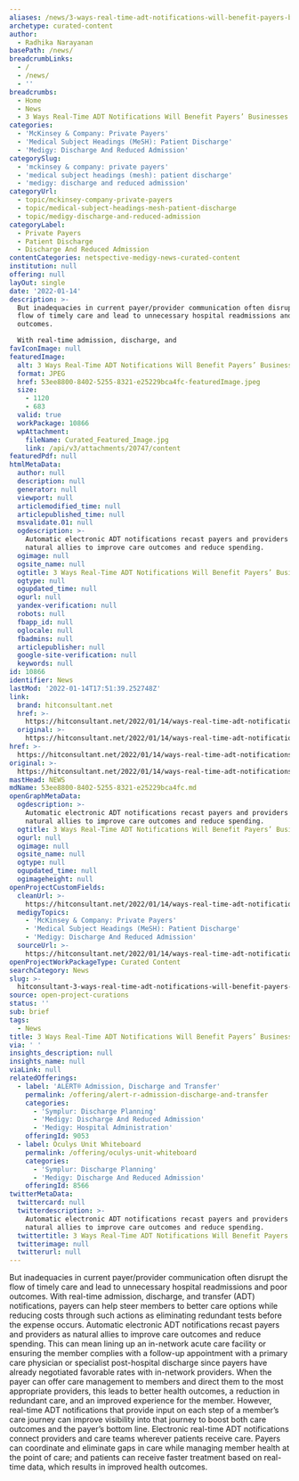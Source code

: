 ```yaml
---
aliases: /news/3-ways-real-time-adt-notifications-will-benefit-payers-businesses
archetype: curated-content
author:
  - Radhika Narayanan
basePath: /news/
breadcrumbLinks:
  - /
  - /news/
  - ''
breadcrumbs:
  - Home
  - News
  - 3 Ways Real-Time ADT Notifications Will Benefit Payers’ Businesses
categories:
  - 'McKinsey & Company: Private Payers'
  - 'Medical Subject Headings (MeSH): Patient Discharge'
  - 'Medigy: Discharge And Reduced Admission'
categorySlug:
  - 'mckinsey & company: private payers'
  - 'medical subject headings (mesh): patient discharge'
  - 'medigy: discharge and reduced admission'
categoryUrl:
  - topic/mckinsey-company-private-payers
  - topic/medical-subject-headings-mesh-patient-discharge
  - topic/medigy-discharge-and-reduced-admission
categoryLabel:
  - Private Payers
  - Patient Discharge
  - Discharge And Reduced Admission
contentCategories: netspective-medigy-news-curated-content
institution: null
offering: null
layOut: single
date: '2022-01-14'
description: >-
  But inadequacies in current payer/provider communication often disrupt the
  flow of timely care and lead to unnecessary hospital readmissions and poor
  outcomes.

  With real-time admission, discharge, and
favIconImage: null
featuredImage:
  alt: 3 Ways Real-Time ADT Notifications Will Benefit Payers’ Businesses
  format: JPEG
  href: 53ee8800-8402-5255-8321-e25229bca4fc-featuredImage.jpeg
  size:
    - 1120
    - 683
  valid: true
  workPackage: 10866
  wpAttachment:
    fileName: Curated_Featured_Image.jpg
    link: /api/v3/attachments/20747/content
featuredPdf: null
htmlMetaData:
  author: null
  description: null
  generator: null
  viewport: null
  articlemodified_time: null
  articlepublished_time: null
  msvalidate.01: null
  ogdescription: >-
    Automatic electronic ADT notifications recast payers and providers as
    natural allies to improve care outcomes and reduce spending.
  ogimage: null
  ogsite_name: null
  ogtitle: 3 Ways Real-Time ADT Notifications Will Benefit Payers’ Businesses
  ogtype: null
  ogupdated_time: null
  ogurl: null
  yandex-verification: null
  robots: null
  fbapp_id: null
  oglocale: null
  fbadmins: null
  articlepublisher: null
  google-site-verification: null
  keywords: null
id: 10866
identifier: News
lastMod: '2022-01-14T17:51:39.252748Z'
link:
  brand: hitconsultant.net
  href: >-
    https://hitconsultant.net/2022/01/14/ways-real-time-adt-notifications-will-benefit-payers-businesses/#.YeG3UP7P1PY
  original: >-
    https://hitconsultant.net/2022/01/14/ways-real-time-adt-notifications-will-benefit-payers-businesses/#.YeG3UP7P1PY
href: >-
  https://hitconsultant.net/2022/01/14/ways-real-time-adt-notifications-will-benefit-payers-businesses/#.YeG3UP7P1PY
original: >-
  https://hitconsultant.net/2022/01/14/ways-real-time-adt-notifications-will-benefit-payers-businesses/#.YeG3UP7P1PY
mastHead: NEWS
mdName: 53ee8800-8402-5255-8321-e25229bca4fc.md
openGraphMetaData:
  ogdescription: >-
    Automatic electronic ADT notifications recast payers and providers as
    natural allies to improve care outcomes and reduce spending.
  ogtitle: 3 Ways Real-Time ADT Notifications Will Benefit Payers’ Businesses
  ogurl: null
  ogimage: null
  ogsite_name: null
  ogtype: null
  ogupdated_time: null
  ogimageheight: null
openProjectCustomFields:
  cleanUrl: >-
    https://hitconsultant.net/2022/01/14/ways-real-time-adt-notifications-will-benefit-payers-businesses/#.YeG3UP7P1PY
  medigyTopics:
    - 'McKinsey & Company: Private Payers'
    - 'Medical Subject Headings (MeSH): Patient Discharge'
    - 'Medigy: Discharge And Reduced Admission'
  sourceUrl: >-
    https://hitconsultant.net/2022/01/14/ways-real-time-adt-notifications-will-benefit-payers-businesses/#.YeG3UP7P1PY
openProjectWorkPackageType: Curated Content
searchCategory: News
slug: >-
  hitconsultant-3-ways-real-time-adt-notifications-will-benefit-payers-businesses
source: open-project-curations
status: ''
sub: brief
tags:
  - News
title: 3 Ways Real-Time ADT Notifications Will Benefit Payers’ Businesses
via: ' '
insights_description: null
insights_name: null
viaLink: null
relatedOfferings:
  - label: 'ALERT® Admission, Discharge and Transfer'
    permalink: /offering/alert-r-admission-discharge-and-transfer
    categories:
      - 'Symplur: Discharge Planning'
      - 'Medigy: Discharge And Reduced Admission'
      - 'Medigy: Hospital Administration'
    offeringId: 9053
  - label: Oculys Unit Whiteboard
    permalink: /offering/oculys-unit-whiteboard
    categories:
      - 'Symplur: Discharge Planning'
      - 'Medigy: Discharge And Reduced Admission'
    offeringId: 8566
twitterMetaData:
  twittercard: null
  twitterdescription: >-
    Automatic electronic ADT notifications recast payers and providers as
    natural allies to improve care outcomes and reduce spending.
  twittertitle: 3 Ways Real-Time ADT Notifications Will Benefit Payers’ Businesses
  twitterimage: null
  twitterurl: null
---
```

<p>But inadequacies in current payer/provider communication often disrupt the flow of timely care and lead to unnecessary hospital readmissions and poor outcomes.
With real-time admission, discharge, and transfer (ADT) notifications, payers can help steer members to better care options while reducing costs through such actions as eliminating redundant tests before the expense occurs.
Automatic electronic ADT notifications recast payers and providers as natural allies to improve care outcomes and reduce spending.
This can mean lining up an in-network acute care facility or ensuring the member complies with a follow-up appointment with a primary care physician or specialist post-hospital discharge since payers have already negotiated favorable rates with in-network providers.
When the payer can offer care management to members and direct them to the most appropriate providers, this leads to better health outcomes, a reduction in redundant care, and an improved experience for the member.
However, real-time ADT notifications that provide input on each step of a member’s care journey can improve visibility into that journey to boost both care outcomes and the payer’s bottom line.
Electronic real-time ADT notifications connect providers and care teams wherever patients receive care.
Payers can coordinate and eliminate gaps in care while managing member health at the point of care; and patients can receive faster treatment based on real-time data, which results in improved health outcomes.</p>